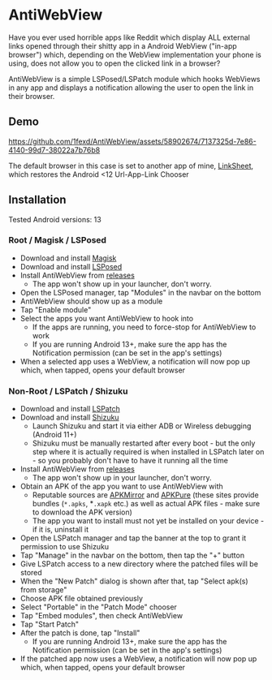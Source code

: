 # AntiWebView

Have you ever used horrible apps like Reddit which display ALL external links opened through their
shitty app in a Android WebView ("in-app browser") which, depending on the WebView implementation your phone is using, does not allow you to open the clicked link
in a browser?

AntiWebView is a simple LSPosed/LSPatch module which hooks WebViews in any app and displays a
notification allowing the user to open the link in their browser.

## Demo


https://github.com/1fexd/AntiWebView/assets/58902674/7137325d-7e86-4140-99d7-38022a7b76b8


The default browser in this case is set to another app of
mine, [LinkSheet](https://github.com/1fexd/LinkSheet), which restores the Android <12 Url-App-Link
Chooser

## Installation

Tested Android versions: 13

### Root / Magisk / LSPosed

* Download and install [Magisk](https://github.com/topjohnwu/Magisk)
* Download and install [LSPosed](https://github.com/LSPosed/LSPosed)
* Install AntiWebView from [releases](https://github.com/1fexd/AntiWebView/releases)
    * The app won't show up in your launcher, don't worry.
* Open the LSPosed manager, tap "Modules" in the navbar on the bottom
* AntiWebView should show up as a module
* Tap "Enable module"
* Select the apps you want AntiWebView to hook into
    * If the apps are running, you need to force-stop for AntiWebView to work
    * If you are running Android 13+, make sure the app has the Notification permission (can be set
      in the app's settings)
* When a selected app uses a WebView, a notification will now pop up which, when tapped, opens your
  default browser

### Non-Root / LSPatch / Shizuku

* Download and install [LSPatch](https://github.com/LSPosed/LSPatch)
* Download and install [Shizuku](https://github.com/RikkaApps/Shizuku)
    * Launch Shizuku and start it via either ADB or Wireless debugging (Android 11+)
    * Shizuku must be manually restarted after every boot - but the only step where it is actually
      required is when installed in LSPatch later on - so you probably don't have to have it running
      all the time
* Install AntiWebView from [releases](https://github.com/1fexd/AntiWebView/releases)
    * The app won't show up in your launcher, don't worry.
* Obtain an APK of the app you want to use AntiWebView with
    * Reputable sources are [APKMirror](apkmirror.com) and [APKPure](apkpure.com) (these sites
      provide bundles (`*.apks`, *`.xapk` etc.) as well as actual APK files - make sure to download
      the APK version)
    * The app you want to install must not yet be installed on your device - if it is, uninstall it
* Open the LSPatch manager and tap the banner at the top to grant it permission to use Shizuku
* Tap "Manage" in the navbar on the bottom, then tap the "+" button
* Give LSPatch access to a new directory where the patched files will be stored
* When the "New Patch" dialog is shown after that, tap "Select apk(s) from storage"
* Choose APK file obtained previously
* Select "Portable" in the "Patch Mode" chooser
* Tap "Embed modules", then check AntiWebView
* Tap "Start Patch"
* After the patch is done, tap "Install"
    * If you are running Android 13+, make sure the app has the Notification permission (can be set
      in the app's settings)
* If the patched app now uses a WebView, a notification will now pop up which, when tapped, opens
  your default browser
